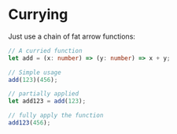 # Currying

Just use a chain of fat arrow functions:

```typescript
// A curried function
let add = (x: number) => (y: number) => x + y;

// Simple usage
add(123)(456);

// partially applied
let add123 = add(123);

// fully apply the function
add123(456);
```

